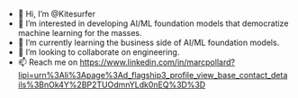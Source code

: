 - 👋 Hi, I’m @Kitesurfer
- 👀 I’m interested in developing AI/ML foundation models that democratize machine learning for the masses.
- 🌱 I’m currently learning the business side of AI/ML foundation models.
- 💞️ I’m looking to collaborate on engineering.
- 📫 Reach me on https://www.linkedin.com/in/marcpollard?lipi=urn%3Ali%3Apage%3Ad_flagship3_profile_view_base_contact_details%3BnOk4Y%2BP2TUOdmnYLdk0nEQ%3D%3D

<!---
Kitesufer/Kitesufer is a ✨ special ✨ repository because its `README.md` (this file) appears on your GitHub profile.
You can click the Preview link to take a look at your changes.
--->

